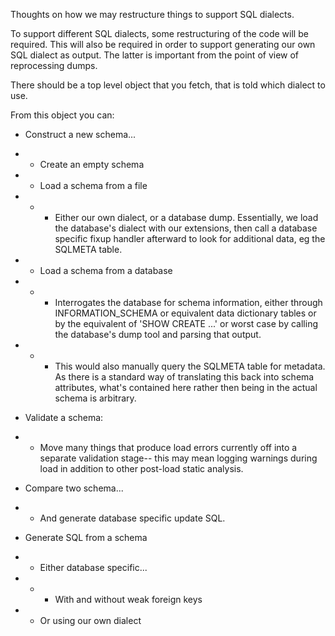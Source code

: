 Thoughts on how we may restructure things to support SQL dialects.

To support different SQL dialects, some restructuring of the code will be
required.  This will also be required in order to support generating our own
SQL dialect as output.  The latter is important from the point of view of
reprocessing dumps.

There should be a top level object that you fetch, that is told which
dialect to use.

From this object you can:

  * Construct a new schema...
  * * Create an empty schema
  * * Load a schema from a file
  * * *  Either our own dialect, or a database dump.  Essentially, we load
         the database's dialect with our extensions, then call a database
         specific fixup handler afterward to look for additional data, eg
         the SQLMETA table.
  * * Load a schema from a database
  * * *  Interrogates the database for schema information, either through
         INFORMATION_SCHEMA or equivalent data dictionary tables or by
         the equivalent of 'SHOW CREATE ...' or worst case by calling the
         database's dump tool and parsing that output.
  * * *  This would also manually query the SQLMETA table for metadata.  As
         there is a standard way of translating this back into schema
         attributes, what's contained here rather then being in the actual
         schema is arbitrary.
         
  * Validate a schema:
  * * Move many things that produce load errors currently off into a
      separate validation stage-- this may mean logging warnings during load
      in addition to other post-load static analysis.

  * Compare two schema...
  * * And generate database specific update SQL.

  * Generate SQL from a schema
  * * Either database specific...
  * * *  With and without weak foreign keys
  * * Or using our own dialect
